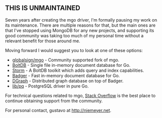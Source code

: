 THIS IS UNMAINTAINED
--------------------

Seven years after creating the mgo driver, I'm formally pausing my work on its maintenance.
There are multiple reasons for that, but the main ones are that I've stopped using MongoDB
for any new projects, and supporting its good community was taking too much of my
personal time without a relevant benefit for those around me.

Moving forward I would suggest you to look at one of these options:

  * [globalsign/mgo](https://github.com/globalsign/mgo) - Community supported fork of mgo.
  * [BoltDB](https://github.com/coreos/bbolt) - Single file in-memory document database for Go.
  * [Storm](https://github.com/asdine/storm) - A BoltDB toolkit which adds query and index capabilities.
  * [Badger](https://github.com/dgraph-io/badger) - Fast in-memory document database for Go.
  * [DGraph](https://github.com/dgraph-io/dgraph) - Distributed graph database on top of Badger.
  * [lib/pq](https://github.com/lib/pq) - PostgreSQL driver in pure Go.

For technical questions related to mgo, [Stack Overflow](https://stackoverflow.com/questions/tagged/mgo)
is the best place to continue obtaining support from the community.

For personal contact, gustavo at http://niemeyer.net.
